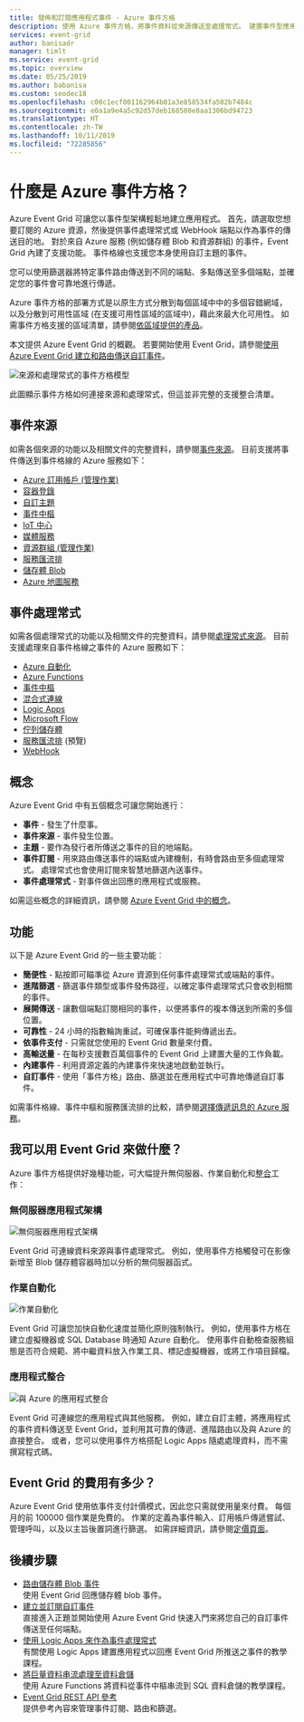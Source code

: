 ```yaml
---
title: 發佈和訂閱應用程式事件 - Azure 事件方格
description: 使用 Azure 事件方格，將事件資料從來源傳送至處理常式。 建置事件型應用程式，並與 Azure 服務整合。
services: event-grid
author: banisadr
manager: timlt
ms.service: event-grid
ms.topic: overview
ms.date: 05/25/2019
ms.author: babanisa
ms.custom: seodec18
ms.openlocfilehash: c00c1ecf001162964b01a3e858534fa502b7484c
ms.sourcegitcommit: e0a1a9e4a5c92d57deb168580e8aa1306bd94723
ms.translationtype: HT
ms.contentlocale: zh-TW
ms.lasthandoff: 10/11/2019
ms.locfileid: "72285856"
---
```

# <a name="what-is-azure-event-grid"></a>什麼是 Azure 事件方格？

Azure Event Grid 可讓您以事件型架構輕鬆地建立應用程式。 首先，請選取您想要訂閱的 Azure 資源，然後提供事件處理常式或 WebHook 端點以作為事件的傳送目的地。 對於來自 Azure 服務 (例如儲存體 Blob 和資源群組) 的事件，Event Grid 內建了支援功能。 事件格線也支援您本身使用自訂主題的事件。 

您可以使用篩選器將特定事件路由傳送到不同的端點、多點傳送至多個端點，並確定您的事件會可靠地進行傳遞。

Azure 事件方格的部署方式是以原生方式分散到每個區域中中的多個容錯網域，以及分散到可用性區域 (在支援可用性區域的區域中)，藉此來最大化可用性。 如需事件方格支援的區域清單，請參閱[依區域提供的產品](https://azure.microsoft.com/global-infrastructure/services/?products=event-grid&regions=all)。

本文提供 Azure Event Grid 的概觀。 若要開始使用 Event Grid，請參閱[使用 Azure Event Grid 建立和路由傳送自訂事件](custom-event-quickstart.md)。 

![來源和處理常式的事件方格模型](./media/overview/functional-model.png)

此圖顯示事件方格如何連接來源和處理常式，但這並非完整的支援整合清單。

## <a name="event-sources"></a>事件來源

如需各個來源的功能以及相關文件的完整資料，請參閱[事件來源](event-sources.md)。 目前支援將事件傳送到事件格線的 Azure 服務如下：

* [Azure 訂用帳戶 (管理作業)](event-sources.md#azure-subscriptions)
* [容器登錄](event-sources.md#container-registry)
* [自訂主題](event-sources.md#custom-topics)
* [事件中樞](event-sources.md#event-hubs)
* [IoT 中心](event-sources.md#iot-hub)
* [媒體服務](event-sources.md#media-services)
* [資源群組 (管理作業)](event-sources.md#resource-groups)
* [服務匯流排](event-sources.md#service-bus)
* [儲存體 Blob](event-sources.md#storage)
* [Azure 地圖服務](event-sources.md#maps)

## <a name="event-handlers"></a>事件處理常式

如需各個處理常式的功能以及相關文件的完整資料，請參閱[處理常式來源](event-handlers.md)。 目前支援處理來自事件格線之事件的 Azure 服務如下： 

* [Azure 自動化](event-handlers.md#azure-automation)
* [Azure Functions](event-handlers.md#azure-functions)
* [事件中樞](event-handlers.md#event-hubs)
* [混合式連線](event-handlers.md#hybrid-connections)
* [Logic Apps](event-handlers.md#logic-apps)
* [Microsoft Flow](https://preview.flow.microsoft.com/connectors/shared_azureeventgrid/azure-event-grid/)
* [佇列儲存體](event-handlers.md#queue-storage)
* [服務匯流排](event-handlers.md#service-bus-queue-preview) (預覽)
* [WebHook](event-handlers.md#webhooks)

## <a name="concepts"></a>概念

Azure Event Grid 中有五個概念可讓您開始進行：

* **事件** - 發生了什麼事。
* **事件來源** - 事件發生位置。
* **主題** - 要作為發行者所傳送之事件的目的地端點。
* **事件訂閱** - 用來路由傳送事件的端點或內建機制，有時會路由至多個處理常式。 處理常式也會使用訂閱來智慧地篩選內送事件。
* **事件處理常式** - 對事件做出回應的應用程式或服務。

如需這些概念的詳細資訊，請參閱 [Azure Event Grid 中的概念](concepts.md)。

## <a name="capabilities"></a>功能

以下是 Azure Event Grid 的一些主要功能︰

* **簡便性** - 點按即可瞄準從 Azure 資源到任何事件處理常式或端點的事件。
* **進階篩選** - 篩選事件類型或事件發佈路徑，以確定事件處理常式只會收到相關的事件。
* **展開傳送** - 讓數個端點訂閱相同的事件，以便將事件的複本傳送到所需的多個位置。
* **可靠性** - 24 小時的指數輪詢重試，可確保事件能夠傳遞出去。
* **依事件支付** - 只需就您使用的 Event Grid 數量來付費。
* **高輸送量** - 在每秒支援數百萬個事件的 Event Grid 上建置大量的工作負載。
* **內建事件** - 利用資源定義的內建事件來快速地啟動並執行。
* **自訂事件** - 使用「事件方格」路由、篩選並在應用程式中可靠地傳遞自訂事件。

如需事件格線、事件中樞和服務匯流排的比較，請參閱[選擇傳遞訊息的 Azure 服務](compare-messaging-services.md)。

## <a name="what-can-i-do-with-event-grid"></a>我可以用 Event Grid 來做什麼？

Azure 事件方格提供好幾種功能，可大幅提升無伺服器、作業自動化和[整合](https://azure.com/integration)工作： 

### <a name="serverless-application-architectures"></a>無伺服器應用程式架構

![無伺服器應用程式架構](./media/overview/serverless_web_app.png)

Event Grid 可連線資料來源與事件處理常式。 例如，使用事件方格觸發可在影像新增至 Blob 儲存體容器時加以分析的無伺服器函式。 

### <a name="ops-automation"></a>作業自動化

![作業自動化](./media/overview/Ops_automation.png)

Event Grid 可讓您加快自動化速度並簡化原則強制執行。 例如，使用事件方格在建立虛擬機器或 SQL Database 時通知 Azure 自動化。 使用事件自動檢查服務組態是否符合規範、將中繼資料放入作業工具、標記虛擬機器，或將工作項目歸檔。

### <a name="application-integration"></a>應用程式整合

![與 Azure 的應用程式整合](./media/overview/app_integration.png)

Event Grid 可連線您的應用程式與其他服務。 例如，建立自訂主體，將應用程式的事件資料傳送至 Event Grid，並利用其可靠的傳遞、進階路由以及與 Azure 的直接整合。 或者，您可以使用事件方格搭配 Logic Apps 隨處處理資料，而不需撰寫程式碼。 

## <a name="how-much-does-event-grid-cost"></a>Event Grid 的費用有多少？

Azure Event Grid 使用依事件支付計價模式，因此您只需就使用量來付費。 每個月的前 100000 個作業是免費的。 作業的定義為事件輸入、訂用帳戶傳遞嘗試、管理呼叫，以及以主旨後置詞進行篩選。 如需詳細資訊，請參閱[定價頁面](https://azure.microsoft.com/pricing/details/event-grid/)。

## <a name="next-steps"></a>後續步驟

* [路由儲存體 Blob 事件](../storage/blobs/storage-blob-event-quickstart.md?toc=%2fazure%2fevent-grid%2ftoc.json)  
  使用 Event Grid 回應儲存體 blob 事件。
* [建立並訂閱自訂事件](custom-event-quickstart.md)  
  直接進入正題並開始使用 Azure Event Grid 快速入門來將您自己的自訂事件傳送至任何端點。
* [使用 Logic Apps 來作為事件處理常式](monitor-virtual-machine-changes-event-grid-logic-app.md)  
  有關使用 Logic Apps 建置應用程式以回應 Event Grid 所推送之事件的教學課程。
* [將巨量資料串流處理至資料倉儲](event-grid-event-hubs-integration.md)  
  使用 Azure Functions 將資料從事件中樞串流到 SQL 資料倉儲的教學課程。
* [Event Grid REST API 參考](/rest/api/eventgrid)  
  提供參考內容來管理事件訂閱、路由和篩選。
